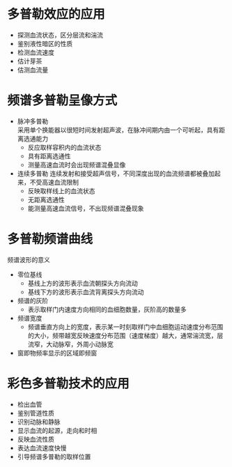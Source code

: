 # 多普勒效应的应用

- 探测血流状态，区分层流和湍流
- 鉴别液性暗区的性质
- 检测血流速度
- 估计芽茶
- 估测血流量

# 频谱多普勒呈像方式

- 脉冲多普勒  
	采用单个换能器以很短时间发射超声波，在脉冲间期内由一个可听起，具有距离选通能力
	- 反应取样容积内的血流状态
	- 具有距离选通性
	- 测量高速血流时会出现频谱混叠显像
- 连续多普勒
	  连续发射和接受超声信号，不同深度出现的血流频谱都被叠加起来，不受高速血流限制
	- 反映取样线上的血流状态
	- 无距离选通性
	- 能测量高速血流信号，不出现频谱混叠现象

# 多普勒频谱曲线

频谱波形的意义

- 零位基线
	- 基线上方的波形表示血流朝探头方向流动
	- 基线下方的波形表示血流背离探头方向流动
- 频谱的灰阶
	- 表示取样门内速度方向相同的血细胞数量，灰阶高的数量多
- 频谱宽度
	- 频谱垂直方向上的宽度，表示某一时刻取样门中血细胞运动速度分布范围的大小，频带越宽反映速度分布范围（速度梯度）越大，通常湍流宽，层流窄，大动脉窄，外周小动脉宽
- 窗即物频率显示的区域即频窗

# 彩色多普勒技术的应用

- 检出血管
- 鉴别管道性质
- 识别动脉和静脉
- 显示血流的起源，走向和时相
- 反映血流性质
- 表达血流速度快慢
- 引导频谱多普勒的取样位置
